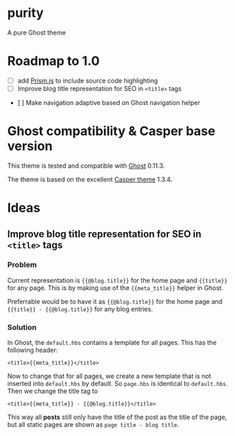 # purity
A pure Ghost theme

# Roadmap to 1.0

- [ ] add [Prism.js](http://prismjs.com/) to include source code highlighting
- [ ] Improve blog title representation for SEO in `<title>` tags
- [ ] Make navigation adaptive based on Ghost navigation helper

# Ghost compatibility & Casper base version

This theme is tested and compatible with [Ghost](https://github.com/TryGhost/Ghost) 0.11.3.

The theme is based on the excellent [Casper theme](https://github.com/TryGhost/Casper) 1.3.4.

# Ideas

## Improve blog title representation for SEO in `<title>` tags

### Problem

Current representation is `{{@blog.title}}` for the home page and `{{title}}` for any page. This is by making use of the `{{meta_title}}` helper in Ghost.

Preferrable would be to have it as `{{@blog.title}}` for the home page and `{{title}} - {{@blog.title}}` for any blog entries.

### Solution

In Ghost, the `default.hbs` contains a template for all pages. This has the following header:

    <title>{{meta_title}}</title>

Now to change that for all pages, we create a new template that is not inserted into `default.hbs` by default. So `page.hbs` is identical to `default.hbs`. Then we change the title tag to

    <title>{{meta_title}} - {{@blog.title}}</title>

This way all **posts** still only have the title of the post as the title of the page, but all static pages are shown as `page title - blog title`.
